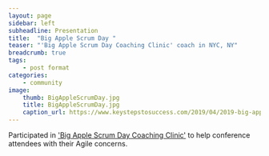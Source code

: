 ```yaml
---
layout: page
sidebar: left
subheadline: Presentation
title:  "Big Apple Scrum Day "
teaser: "'Big Apple Scrum Day Coaching Clinic' coach in NYC, NY"
breadcrumb: true
tags:
    - post format
categories:
    - community
image:
    thumb: BigAppleScrumDay.jpg
    title: BigAppleScrumDay.jpg
    caption_url: https://www.keystepstosuccess.com/2019/04/2019-big-apple-scrum-day-coaching-clinic-coaches-worksheet/
---
```

Participated in <a href='https://www.keystepstosuccess.com/2019/04/2019-big-apple-scrum-day-coaching-clinic-coaches-worksheet/' target='new'>'Big Apple Scrum Day Coaching Clinic'</a> to help conference attendees with their Agile concerns.

